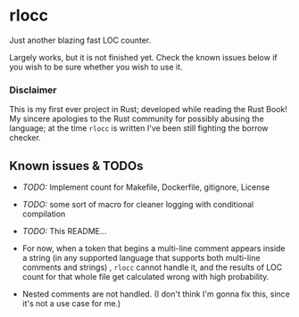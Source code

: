 # rlocc


Just another blazing fast LOC counter.

Largely works, but it is not finished yet. Check the known issues below if you wish to be sure whether you wish to use it.


### Disclaimer

This is my first ever project in Rust; developed while reading the Rust Book!
My sincere apologies to the Rust community for possibly abusing the language; at the time `rlocc` is written I've been still fighting the borrow checker.



## Known issues & TODOs

- *TODO:* Implement count for Makefile, Dockerfile, gitignore, License

- *TODO:* some sort of macro for cleaner logging with conditional compilation

- *TODO:* This README...

- For now, when a token that begins a multi-line comment appears inside a string (in any supported language that supports both multi-line comments and strings) , `rlocc` cannot handle it, and the results of LOC count for that whole file get calculated wrong with high probability.

- Nested comments are not handled. (I don't think I'm gonna fix this, since it's not a use case for me.)
